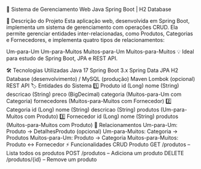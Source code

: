 🚀 Sistema de Gerenciamento Web
Java Spring Boot | H2 Database

📌 Descrição do Projeto
Esta aplicação web, desenvolvida em Spring Boot, implementa um sistema de gerenciamento com operações CRUD.
Ela permite gerenciar entidades inter-relacionadas, como Produtos, Categorias e Fornecedores, e implementa quatro tipos de relacionamentos:

Um-para-Um
Um-para-Muitos
Muitos-para-Um
Muitos-para-Muitos
💡 Ideal para estudo de Spring Boot, JPA e REST API.

🛠 Tecnologias Utilizadas
Java 17
Spring Boot 3.x
Spring Data JPA
H2 Database (desenvolvimento) / MySQL (produção)
Maven
Lombok (opcional)
REST API
🏷 Entidades do Sistema
1️⃣ Produto
id (Long)
nome (String)
descricao (String)
preco (BigDecimal)
categoria (Muitos-para-Um com Categoria)
fornecedores (Muitos-para-Muitos com Fornecedor)
2️⃣ Categoria
id (Long)
nome (String)
descricao (String)
produtos (Um-para-Muitos com Produto)
3️⃣ Fornecedor
id (Long)
nome (String)
produtos (Muitos-para-Muitos com Produto)
🔗 Relacionamentos
Um-para-Um: Produto → DetalhesProduto (opcional)
Um-para-Muitos: Categoria → Produtos
Muitos-para-Um: Produto → Categoria
Muitos-para-Muitos: Produto ↔ Fornecedor
⚡ Funcionalidades CRUD
Produto
GET /produtos – Lista todos os produtos
POST /produtos – Adiciona um produto
DELETE /produtos/{id} – Remove um produto
